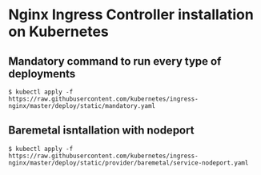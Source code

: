 # Nginx Ingress Controller installation on Kubernetes

## Mandatory command to run every type of deployments

```console
$ kubectl apply -f https://raw.githubusercontent.com/kubernetes/ingress-nginx/master/deploy/static/mandatory.yaml
```

## Baremetal isntallation with nodeport 

```console
$ kubectl apply -f https://raw.githubusercontent.com/kubernetes/ingress-nginx/master/deploy/static/provider/baremetal/service-nodeport.yaml
```